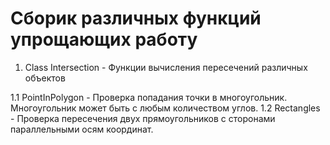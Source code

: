 # Сборик различных функций упрощающих работу

1. Class Intersection - Функции вычисления пересечений различных объектов

1.1 PointInPolygon - Проверка попадания точки в многоугольник. Многоугольник может быть с любым количеством углов.
1.2 Rectangles - Проверка пересечения двух прямоугольников с сторонами параллельными осям координат.
